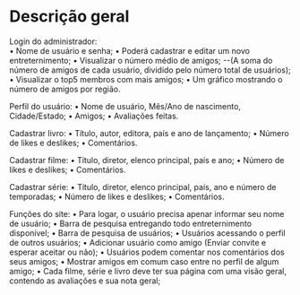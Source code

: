 # Descrição geral <br>
Login do administrador: <br>
• Nome de usuário e senha;
• Poderá cadastrar e editar um novo entreternimento;
• Visualizar o número médio de amigos;
--(A soma do número de amigos de cada usuário, dividido pelo número total de usuários);
• Visualizar o top5 membros com mais amigos;
• Um gráfico mostrando o número de amigos por região.

Perfil do usuário:
• Nome de usuário, Mês/Ano de nascimento, Cidade/Estado;
• Amigos;
• Avaliações feitas.

Cadastrar livro:
• Título, autor, editora, país e ano de lançamento;
• Número de likes e deslikes;
• Comentários.

Cadastrar filme:
• Título, diretor, elenco principal, país e ano;
• Número de likes e deslikes;
• Comentários.

Cadastrar série:
• Título, diretor, elenco principal, país, ano e número de temporadas;
• Número de likes e deslikes;
• Comentários.

Funções do site:
• Para logar, o usuário precisa apenar informar seu nome de usuário;
• Barra de pesquisa entregando todo entreternimento disponível;
• Barra de pesquisa de usuários;
• Usuários acessando o perfil de outros usuários;
• Adicionar usuário como amigo (Enviar convite e esperar aceitar ou não);
• Usuários podem comentar nos comentários dos seus amigos;
• Mostrar amigos em comum caso entre no perfil de algum amigo;
• Cada filme, série e livro deve ter sua página com uma visão geral, contendo as avaliações e sua nota geral;
